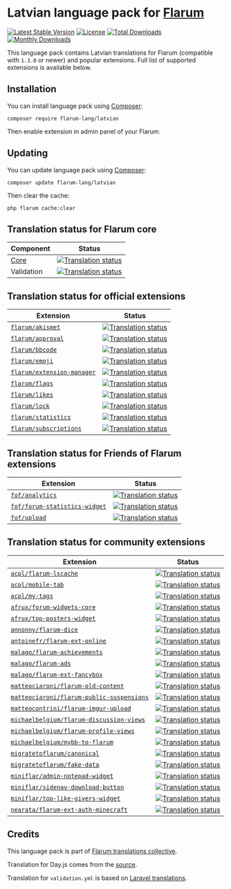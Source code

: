 # Latvian language pack for [Flarum](https://flarum.org/)

[![Latest Stable Version](https://img.shields.io/github/v/release/flarum-lang/latvian?color=success&label=stable)](https://packagist.org/packages/flarum-lang/latvian) 
[![License](https://img.shields.io/github/license/flarum-lang/latvian)](https://packagist.org/packages/flarum-lang/latvian) 
[![Total Downloads](https://img.shields.io/packagist/dt/flarum-lang/latvian)](https://packagist.org/packages/flarum-lang/latvian/stats) 
[![Monthly Downloads](https://img.shields.io/packagist/dm/flarum-lang/latvian)](https://packagist.org/packages/flarum-lang/latvian/stats) 

This language pack contains Latvian translations for Flarum (compatible with `1.3.0` or newer) and popular extensions. Full list of supported extensions is available below.


## Installation

You can install language pack using [Composer](https://getcomposer.org/):

```console
composer require flarum-lang/latvian
```

Then enable extension in admin panel of your Flarum.


## Updating

You can update language pack using [Composer](https://getcomposer.org/):

```console
composer update flarum-lang/latvian
```

Then clear the cache:

```console
php flarum cache:clear
```


## Translation status for Flarum core

| Component | Status |
| --- | --- |
| [Core](https://github.com/flarum/flarum-core) | [![Translation status](https://weblate.rob006.net/widgets/flarum/lv/core/svg-badge.svg)](https://weblate.rob006.net/projects/flarum/core/lv/) |
| Validation | [![Translation status](https://weblate.rob006.net/widgets/flarum/lv/validation/svg-badge.svg)](https://weblate.rob006.net/projects/flarum/validation/lv/) |


## Translation status for official extensions

<!-- flarum-extensions-list-start -->

| Extension | Status |
| --- | --- |
| [`flarum/akismet`](https://github.com/flarum/akismet) | [![Translation status](https://weblate.rob006.net/widgets/flarum/lv/flarum-akismet/svg-badge.svg)](https://weblate.rob006.net/projects/flarum/flarum-akismet/lv/) |
| [`flarum/approval`](https://github.com/flarum/approval) | [![Translation status](https://weblate.rob006.net/widgets/flarum/lv/flarum-approval/svg-badge.svg)](https://weblate.rob006.net/projects/flarum/flarum-approval/lv/) |
| [`flarum/bbcode`](https://github.com/flarum/bbcode) | [![Translation status](https://weblate.rob006.net/widgets/flarum/lv/flarum-bbcode/svg-badge.svg)](https://weblate.rob006.net/projects/flarum/flarum-bbcode/lv/) |
| [`flarum/emoji`](https://github.com/flarum/emoji) | [![Translation status](https://weblate.rob006.net/widgets/flarum/lv/flarum-emoji/svg-badge.svg)](https://weblate.rob006.net/projects/flarum/flarum-emoji/lv/) |
| [`flarum/extension-manager`](https://github.com/flarum/extension-manager) | [![Translation status](https://weblate.rob006.net/widgets/flarum/lv/flarum-extension-manager/svg-badge.svg)](https://weblate.rob006.net/projects/flarum/flarum-extension-manager/lv/) |
| [`flarum/flags`](https://github.com/flarum/flags) | [![Translation status](https://weblate.rob006.net/widgets/flarum/lv/flarum-flags/svg-badge.svg)](https://weblate.rob006.net/projects/flarum/flarum-flags/lv/) |
| [`flarum/likes`](https://github.com/flarum/likes) | [![Translation status](https://weblate.rob006.net/widgets/flarum/lv/flarum-likes/svg-badge.svg)](https://weblate.rob006.net/projects/flarum/flarum-likes/lv/) |
| [`flarum/lock`](https://github.com/flarum/lock) | [![Translation status](https://weblate.rob006.net/widgets/flarum/lv/flarum-lock/svg-badge.svg)](https://weblate.rob006.net/projects/flarum/flarum-lock/lv/) |
| [`flarum/statistics`](https://github.com/flarum/statistics) | [![Translation status](https://weblate.rob006.net/widgets/flarum/lv/flarum-statistics/svg-badge.svg)](https://weblate.rob006.net/projects/flarum/flarum-statistics/lv/) |
| [`flarum/subscriptions`](https://github.com/flarum/subscriptions) | [![Translation status](https://weblate.rob006.net/widgets/flarum/lv/flarum-subscriptions/svg-badge.svg)](https://weblate.rob006.net/projects/flarum/flarum-subscriptions/lv/) |

<!-- flarum-extensions-list-stop -->


## Translation status for Friends of Flarum extensions

<!-- fof-extensions-list-start -->

| Extension | Status |
| --- | --- |
| [`fof/analytics`](https://github.com/FriendsOfFlarum/analytics) | [![Translation status](https://weblate.rob006.net/widgets/flarum/lv/fof-analytics/svg-badge.svg)](https://weblate.rob006.net/projects/flarum/fof-analytics/lv/) |
| [`fof/forum-statistics-widget`](https://github.com/FriendsOfFlarum/forum-statistics-widget) | [![Translation status](https://weblate.rob006.net/widgets/flarum/lv/fof-forum-statistics-widget/svg-badge.svg)](https://weblate.rob006.net/projects/flarum/fof-forum-statistics-widget/lv/) |
| [`fof/upload`](https://github.com/FriendsOfFlarum/upload) | [![Translation status](https://weblate.rob006.net/widgets/flarum/lv/fof-upload/svg-badge.svg)](https://weblate.rob006.net/projects/flarum/fof-upload/lv/) |

<!-- fof-extensions-list-stop -->


## Translation status for community extensions

<!-- various-extensions-list-start -->

| Extension | Status |
| --- | --- |
| [`acpl/flarum-lscache`](https://github.com/android-com-pl/flarum-lscache) | [![Translation status](https://weblate.rob006.net/widgets/flarum/lv/acpl-lscache/svg-badge.svg)](https://weblate.rob006.net/projects/flarum/acpl-lscache/lv/) |
| [`acpl/mobile-tab`](https://github.com/android-com-pl/mobile-tab) | [![Translation status](https://weblate.rob006.net/widgets/flarum/lv/acpl-mobile-tab/svg-badge.svg)](https://weblate.rob006.net/projects/flarum/acpl-mobile-tab/lv/) |
| [`acpl/my-tags`](https://github.com/android-com-pl/my-tags) | [![Translation status](https://weblate.rob006.net/widgets/flarum/lv/acpl-my-tags/svg-badge.svg)](https://weblate.rob006.net/projects/flarum/acpl-my-tags/lv/) |
| [`afrux/forum-widgets-core`](https://github.com/afrux/forum-widgets-core) | [![Translation status](https://weblate.rob006.net/widgets/flarum/lv/afrux-forum-widgets-core/svg-badge.svg)](https://weblate.rob006.net/projects/flarum/afrux-forum-widgets-core/lv/) |
| [`afrux/top-posters-widget`](https://github.com/afrux/top-posters-widget) | [![Translation status](https://weblate.rob006.net/widgets/flarum/lv/afrux-top-posters-widget/svg-badge.svg)](https://weblate.rob006.net/projects/flarum/afrux-top-posters-widget/lv/) |
| [`annonny/flarum-dice`](https://github.com/mizhiyugan529/flarum-dice) | [![Translation status](https://weblate.rob006.net/widgets/flarum/lv/annonny-dice/svg-badge.svg)](https://weblate.rob006.net/projects/flarum/annonny-dice/lv/) |
| [`antoinefr/flarum-ext-online`](https://github.com/AntoineFr/flarum-ext-online) | [![Translation status](https://weblate.rob006.net/widgets/flarum/lv/antoinefr-online/svg-badge.svg)](https://weblate.rob006.net/projects/flarum/antoinefr-online/lv/) |
| [`malago/flarum-achievements`](https://github.com/malago86/flarum-achievements) | [![Translation status](https://weblate.rob006.net/widgets/flarum/lv/malago-achievements/svg-badge.svg)](https://weblate.rob006.net/projects/flarum/malago-achievements/lv/) |
| [`malago/flarum-ads`](https://github.com/malago86/flarum-ads) | [![Translation status](https://weblate.rob006.net/widgets/flarum/lv/malago-ads/svg-badge.svg)](https://weblate.rob006.net/projects/flarum/malago-ads/lv/) |
| [`malago/flarum-ext-fancybox`](https://github.com/malago86/flarum-ext-fancybox) | [![Translation status](https://weblate.rob006.net/widgets/flarum/lv/malago-fancybox/svg-badge.svg)](https://weblate.rob006.net/projects/flarum/malago-fancybox/lv/) |
| [`matteociaroni/flarum-old-content`](https://github.com/matteociaroni/flarum-old-content) | [![Translation status](https://weblate.rob006.net/widgets/flarum/lv/matteociaroni-old-content/svg-badge.svg)](https://weblate.rob006.net/projects/flarum/matteociaroni-old-content/lv/) |
| [`matteociaroni/flarum-public-suspensions`](https://github.com/matteociaroni/flarum-public-suspensions) | [![Translation status](https://weblate.rob006.net/widgets/flarum/lv/matteociaroni-public-suspensions/svg-badge.svg)](https://weblate.rob006.net/projects/flarum/matteociaroni-public-suspensions/lv/) |
| [`matteocontrini/flarum-imgur-upload`](https://github.com/matteocontrini/flarum-imgur-upload) | [![Translation status](https://weblate.rob006.net/widgets/flarum/lv/matteocontrini-imgur-upload/svg-badge.svg)](https://weblate.rob006.net/projects/flarum/matteocontrini-imgur-upload/lv/) |
| [`michaelbelgium/flarum-discussion-views`](https://github.com/MichaelBelgium/flarum-discussion-views) | [![Translation status](https://weblate.rob006.net/widgets/flarum/lv/michaelbelgium-discussion-views/svg-badge.svg)](https://weblate.rob006.net/projects/flarum/michaelbelgium-discussion-views/lv/) |
| [`michaelbelgium/flarum-profile-views`](https://github.com/MichaelBelgium/flarum-profile-views) | [![Translation status](https://weblate.rob006.net/widgets/flarum/lv/michaelbelgium-profile-views/svg-badge.svg)](https://weblate.rob006.net/projects/flarum/michaelbelgium-profile-views/lv/) |
| [`michaelbelgium/mybb-to-flarum`](https://github.com/MichaelBelgium/mybb_to_flarum) | [![Translation status](https://weblate.rob006.net/widgets/flarum/lv/michaelbelgium-mybb-to-flarum/svg-badge.svg)](https://weblate.rob006.net/projects/flarum/michaelbelgium-mybb-to-flarum/lv/) |
| [`migratetoflarum/canonical`](https://github.com/migratetoflarum/canonical) | [![Translation status](https://weblate.rob006.net/widgets/flarum/lv/migratetoflarum-canonical/svg-badge.svg)](https://weblate.rob006.net/projects/flarum/migratetoflarum-canonical/lv/) |
| [`migratetoflarum/fake-data`](https://github.com/migratetoflarum/fake-data) | [![Translation status](https://weblate.rob006.net/widgets/flarum/lv/migratetoflarum-fake-data/svg-badge.svg)](https://weblate.rob006.net/projects/flarum/migratetoflarum-fake-data/lv/) |
| [`miniflar/admin-notepad-widget`](https://github.com/miniflar/admin-notepad-widget) | [![Translation status](https://weblate.rob006.net/widgets/flarum/lv/miniflar-admin-notepad-widget/svg-badge.svg)](https://weblate.rob006.net/projects/flarum/miniflar-admin-notepad-widget/lv/) |
| [`miniflar/sidenav-download-button`](https://github.com/miniflar/sidenav-download-button) | [![Translation status](https://weblate.rob006.net/widgets/flarum/lv/miniflar-sidenav-download-button/svg-badge.svg)](https://weblate.rob006.net/projects/flarum/miniflar-sidenav-download-button/lv/) |
| [`miniflar/top-like-givers-widget`](https://github.com/miniflar/top-like-givers-widget) | [![Translation status](https://weblate.rob006.net/widgets/flarum/lv/miniflar-top-like-givers-widget/svg-badge.svg)](https://weblate.rob006.net/projects/flarum/miniflar-top-like-givers-widget/lv/) |
| [`nearata/flarum-ext-auth-minecraft`](https://github.com/Nearata/flarum-ext-auth-minecraft) | [![Translation status](https://weblate.rob006.net/widgets/flarum/lv/nearata-auth-minecraft/svg-badge.svg)](https://weblate.rob006.net/projects/flarum/nearata-auth-minecraft/lv/) |

<!-- various-extensions-list-stop -->


## Credits

This language pack is part of [Flarum translations collective](https://github.com/rob006-software/flarum-translations).

Translation for Day.js comes from the [source](https://github.com/iamkun/dayjs/blob/v1.10.4/src/locale/lv.js).

Translation for `validation.yml` is based on [Laravel translations](https://github.com/Laravel-Lang/lang/blob/8.1.3/src/lv/validation.php).
